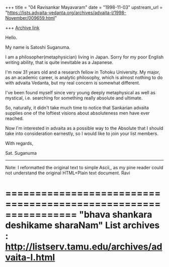 +++
title = "04 Ravisankar Mayavaram"
date = "1998-11-03"
upstream_url = "https://lists.advaita-vedanta.org/archives/advaita-l/1998-November/009659.html"

+++
[Archive link](https://lists.advaita-vedanta.org/archives/advaita-l/1998-November/009659.html)

  Hello.

  My name is Satoshi Suganuma.

 I am a philosopher(metaphysician) living in Japan.  Sorry for my poor
English writing ability, that is quite inevitable as a Japanese.

  I'm now 31 years old and a research fellow in Tohoku University. My
major, as an academic career, is analytic philosophy, which is almost
nothing to do with advaita Vedanta, but my real concern is somewhat
different.

  I've been found myself since very young deeply metaphysical as well
as mystical, i.e. searching for something really absolute and
ultimate.

  So, naturally, it didn't take much time to notice that Sankarian
advaita supplies one of the loftiest visions about absoluteness men
have ever reached.

  Now I'm interested in advaita as a possible way to the Absolute that
I should take into consideration earnestly, so I would like to join
your list members.

   With regards,

   Sat. Suganuma

-----------------------------------------------------------------
Note:
I reformatted the original text to simple Ascii,, as my pine
reader could not understand the original HTML+Plain text
document. Ravi

================================================================
"bhava shankara deshikame sharaNam"
List archives : http://listserv.tamu.edu/archives/advaita-l.html
================================================================

